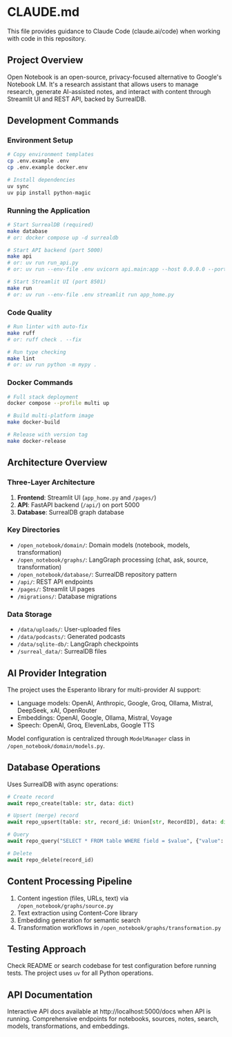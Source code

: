 # CLAUDE.md

This file provides guidance to Claude Code (claude.ai/code) when working with code in this repository.

## Project Overview

Open Notebook is an open-source, privacy-focused alternative to Google's Notebook LM. It's a research assistant that allows users to manage research, generate AI-assisted notes, and interact with content through Streamlit UI and REST API, backed by SurrealDB.

## Development Commands

### Environment Setup
```bash
# Copy environment templates
cp .env.example .env
cp .env.example docker.env

# Install dependencies
uv sync
uv pip install python-magic
```

### Running the Application
```bash
# Start SurrealDB (required)
make database
# or: docker compose up -d surrealdb

# Start API backend (port 5000)
make api
# or: uv run run_api.py
# or: uv run --env-file .env uvicorn api.main:app --host 0.0.0.0 --port 5000

# Start Streamlit UI (port 8501)
make run
# or: uv run --env-file .env streamlit run app_home.py
```

### Code Quality
```bash
# Run linter with auto-fix
make ruff
# or: ruff check . --fix

# Run type checking
make lint
# or: uv run python -m mypy .
```

### Docker Commands
```bash
# Full stack deployment
docker compose --profile multi up

# Build multi-platform image
make docker-build

# Release with version tag
make docker-release
```

## Architecture Overview

### Three-Layer Architecture
1. **Frontend**: Streamlit UI (`app_home.py` and `/pages/`)
2. **API**: FastAPI backend (`/api/`) on port 5000
3. **Database**: SurrealDB graph database

### Key Directories
- `/open_notebook/domain/`: Domain models (notebook, models, transformation)
- `/open_notebook/graphs/`: LangGraph processing (chat, ask, source, transformation)
- `/open_notebook/database/`: SurrealDB repository pattern
- `/api/`: REST API endpoints
- `/pages/`: Streamlit UI pages
- `/migrations/`: Database migrations

### Data Storage
- `/data/uploads/`: User-uploaded files
- `/data/podcasts/`: Generated podcasts
- `/data/sqlite-db/`: LangGraph checkpoints
- `/surreal_data/`: SurrealDB files

## AI Provider Integration

The project uses the Esperanto library for multi-provider AI support:
- Language models: OpenAI, Anthropic, Google, Groq, Ollama, Mistral, DeepSeek, xAI, OpenRouter
- Embeddings: OpenAI, Google, Ollama, Mistral, Voyage
- Speech: OpenAI, Groq, ElevenLabs, Google TTS

Model configuration is centralized through `ModelManager` class in `/open_notebook/domain/models.py`.

## Database Operations

Uses SurrealDB with async operations:
```python
# Create record
await repo_create(table: str, data: dict)

# Upsert (merge) record
await repo_upsert(table: str, record_id: Union[str, RecordID], data: dict)

# Query
await repo_query("SELECT * FROM table WHERE field = $value", {"value": "example"})

# Delete
await repo_delete(record_id)
```

## Content Processing Pipeline

1. Content ingestion (files, URLs, text) via `/open_notebook/graphs/source.py`
2. Text extraction using Content-Core library
3. Embedding generation for semantic search
4. Transformation workflows in `/open_notebook/graphs/transformation.py`

## Testing Approach

Check README or search codebase for test configuration before running tests. The project uses `uv` for all Python operations.

## API Documentation

Interactive API docs available at http://localhost:5000/docs when API is running. Comprehensive endpoints for notebooks, sources, notes, search, models, transformations, and embeddings.